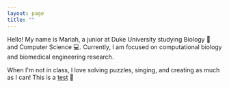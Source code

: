 ```yaml
---
layout: page
title: ""
---
```


Hello! My name is Mariah, a junior at Duke University studying Biology :dna: and Computer Science :computer:.
Currently, I am focused on computational biology and biomedical engineering research. 

When I'm not in class, I love solving puzzles, singing, and creating as much as I can! This is a [test](https://play2048.co/) :love_letter:
